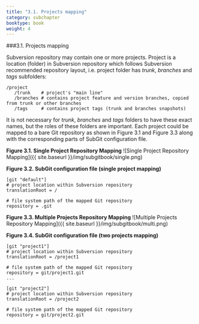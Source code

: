 ```yaml
---
title: "3.1. Projects mapping"
category: subchapter
booktype: book
weight: 4
---
```

###3.1. Projects mapping

Subversion repository may contain one or more projects. Project is a location (folder) in Subversion repository which follows Subversion recommended repository layout, i.e. project folder has *trunk*, *branches* and *tags* subfolders:

    /project
       /trunk    # project's "main line"
       /branches # contains project feature and version branches, copied from trunk or other branches
       /tags     # contains project tags (trunk and branches snapshots)

It is not necessary for *trunk*, *branches* and *tags* folders to have these exact names, but the roles of these folders are important. Each project could be mapped to a bare Git repository as shown in Figure 3.1 and Figure 3.3 along with the corresponding parts of SubGit configuration file.

**Figure 3.1. Single Project Repository Mapping**
![Single Project Repository Mapping]({{ site.baseurl }}/img/subgitbook/single.png)

**Figure 3.2. SubGit configuration file (single project mapping)**

    [git "default"]
    # project location within Subversion repository
    translationRoot = /

    # file system path of the mapped Git repository
    repository = .git

**Figure 3.3. Multiple Projects Repository Mapping**
![Multiple Projects Repository Mapping]({{ site.baseurl }}/img/subgitbook/multi.png)

**Figure 3.4. SubGit configuration file (two projects mapping)**

    [git "project1"]
    # project location within Subversion repository
    translationRoot = /project1

    # file system path of the mapped Git repository
    repository = git/project1.git
    ...

    [git "project2"]
    # project location within Subversion repository
    translationRoot = /project2

    # file system path of the mapped Git repository
    repository = git/project2.git

[](#up)